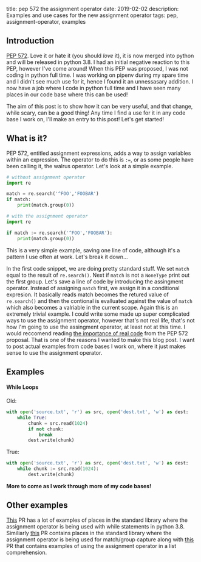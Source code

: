 title: pep 572 the assignment operator
date: 2019-02-02
description: Examples and use cases for the new assignment operator
tags: pep, assignment-operator, examples

## Introduction

[PEP 572](https://www.python.org/dev/peps/pep-0572/). Love it or hate it (you should _love_ it), it is now merged into python and will be released in python 3.8. I had an initial negative reaction to this PEP, however I've come around! When this PEP was proposed, I was not coding in python full time. I was working on pipenv during my spare time and I didn't see much use for it, hence I found it an unnessasary addition. I now have a job where I code in python full time and I have seen many places in our code base where this can be used!

The aim of this post is to show how it can be very useful, and that change, while scary, can be a good thing! Any time I find a use for it in any code base I work on, I'll make an entry to this post! Let's get started!

## What is it?

PEP 572, entitled assignment expressions, adds a way to assign variables within an expression. The operator to do this is `:=`, or as some people have been calling it, the walrus operator. Let's look at a simple example.

```python
# without assignment operator
import re

match = re.search('^FOO','FOOBAR')
if match:
    print(match.group(0))
```

```python
# with the assignment operator
import re

if match := re.search('^FOO','FOOBAR'):
    print(match.group(0))
```

This is a very simple example, saving one line of code, although it's a pattern I use often at work. Let's break it down…

In the first code snippet, we are doing pretty standard stuff. We set `match` equal to the result of `re.search()`. Next if `match` is not a `NoneType` print out the first group. Let's save a line of code by introducing the assingment operator. Instead of assigning `match` first, we assign it in a conditional expresion. It basically reads match becomes the retured value of `re.search()` and then the contional is evalluated against the value of `match` which also becomes a valriable in the current scope. Again this is an extremely trivial example. I could write some made up super complicated ways to use the assignment operator, however that's not real life, that's not how I'm going to use the assingment operator, at least not at this time. I would reccomend reading [the importance of real code](https://www.python.org/dev/peps/pep-0572/#the-importance-of-real-code) from the PEP 572 proposal. That is one of the reasons I wanted to make this blog post. I want to post actual examples from code bases I work on, where it just makes sense to use the assignment operator.

## Examples

#### While Loops

Old:

```python
with open('source.txt', 'r') as src, open('dest.txt', 'w') as dest:
    while True:
        chunk = src.read(1024)
        if not chunk:
            break
        dest.write(chunk)
```

True:

```python
with open('source.txt', 'r') as src, open('dest.txt', 'w') as dest:
    while chunk := src.read(1024):
        dest.write(chunk)
```

**More to come as I work through more of my code bases!**

## Other examples

[This](https://github.com/python/cpython/pull/8095/files) PR has a lot of examples of places in the standard library where the assignment operator is being used with while statements in python 3.8. Similiarly [this](https://github.com/python/cpython/pull/8097/files) PR contains places in the standard library where the assignment operator is being used for match/group capture along with [this](https://github.com/python/cpython/pull/8098/files) PR that contains examples of using the assignment operator in a list comprehension.
